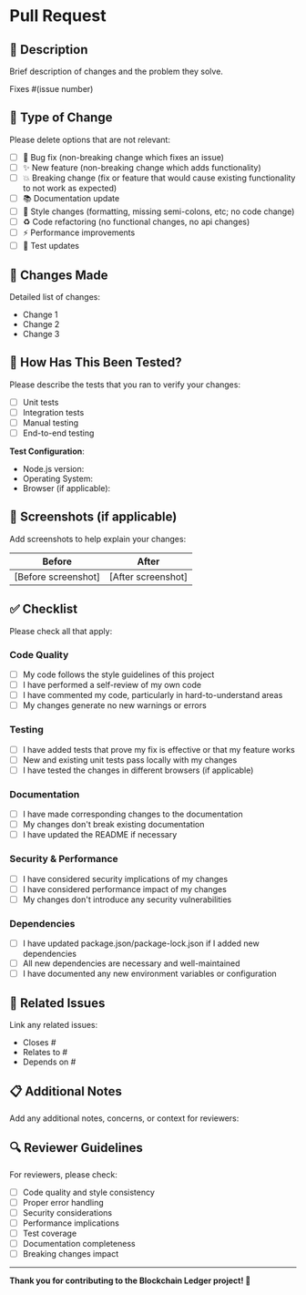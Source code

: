 # Pull Request

## 📝 Description

Brief description of changes and the problem they solve.

Fixes #(issue number)

## 🧪 Type of Change

Please delete options that are not relevant:

- [ ] 🐛 Bug fix (non-breaking change which fixes an issue)
- [ ] ✨ New feature (non-breaking change which adds functionality)
- [ ] 💥 Breaking change (fix or feature that would cause existing functionality to not work as expected)
- [ ] 📚 Documentation update
- [ ] 🎨 Style changes (formatting, missing semi-colons, etc; no code change)
- [ ] ♻️ Code refactoring (no functional changes, no api changes)
- [ ] ⚡ Performance improvements
- [ ] 🧪 Test updates

## 🔄 Changes Made

Detailed list of changes:

- Change 1
- Change 2
- Change 3

## 🧪 How Has This Been Tested?

Please describe the tests that you ran to verify your changes:

- [ ] Unit tests
- [ ] Integration tests
- [ ] Manual testing
- [ ] End-to-end testing

**Test Configuration**:
- Node.js version:
- Operating System:
- Browser (if applicable):

## 📸 Screenshots (if applicable)

Add screenshots to help explain your changes:

| Before | After |
|--------|-------|
| [Before screenshot] | [After screenshot] |

## ✅ Checklist

Please check all that apply:

### Code Quality
- [ ] My code follows the style guidelines of this project
- [ ] I have performed a self-review of my own code
- [ ] I have commented my code, particularly in hard-to-understand areas
- [ ] My changes generate no new warnings or errors

### Testing
- [ ] I have added tests that prove my fix is effective or that my feature works
- [ ] New and existing unit tests pass locally with my changes
- [ ] I have tested the changes in different browsers (if applicable)

### Documentation
- [ ] I have made corresponding changes to the documentation
- [ ] My changes don't break existing documentation
- [ ] I have updated the README if necessary

### Security & Performance
- [ ] I have considered security implications of my changes
- [ ] I have considered performance impact of my changes
- [ ] My changes don't introduce any security vulnerabilities

### Dependencies
- [ ] I have updated package.json/package-lock.json if I added new dependencies
- [ ] All new dependencies are necessary and well-maintained
- [ ] I have documented any new environment variables or configuration

## 🔗 Related Issues

Link any related issues:
- Closes #
- Relates to #
- Depends on #

## 📋 Additional Notes

Add any additional notes, concerns, or context for reviewers:

## 🔍 Reviewer Guidelines

For reviewers, please check:

- [ ] Code quality and style consistency
- [ ] Proper error handling
- [ ] Security considerations
- [ ] Performance implications
- [ ] Test coverage
- [ ] Documentation completeness
- [ ] Breaking changes impact

---

**Thank you for contributing to the Blockchain Ledger project! 🚀**